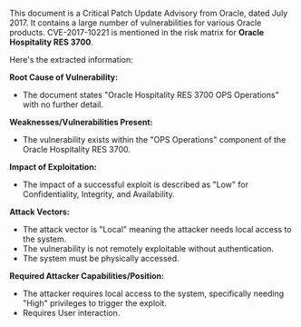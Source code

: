 This document is a Critical Patch Update Advisory from Oracle, dated July 2017. It contains a large number of vulnerabilities for various Oracle products. CVE-2017-10221 is mentioned in the risk matrix for **Oracle Hospitality RES 3700**.

Here's the extracted information:

**Root Cause of Vulnerability:**
- The document states "Oracle Hospitality RES 3700 OPS Operations" with no further detail.

**Weaknesses/Vulnerabilities Present:**
- The vulnerability exists within the "OPS Operations" component of the Oracle Hospitality RES 3700.

**Impact of Exploitation:**
- The impact of a successful exploit is described as "Low" for Confidentiality, Integrity, and Availability.

**Attack Vectors:**
- The attack vector is "Local" meaning the attacker needs local access to the system.
- The vulnerability is not remotely exploitable without authentication.
-  The system must be physically accessed.

**Required Attacker Capabilities/Position:**
- The attacker requires local access to the system, specifically needing "High" privileges to trigger the exploit.
- Requires User interaction.